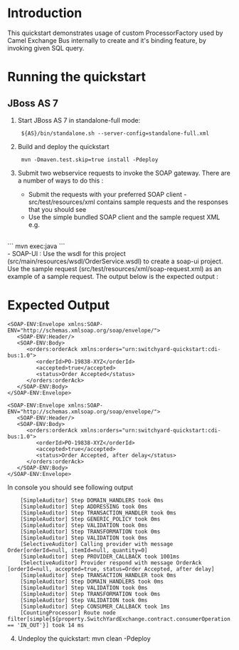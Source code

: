 Introduction
============
This quickstart demonstrates usage of custom ProcessorFactory used by Camel Exchange Bus internally to create and it's binding feature, by invoking given SQL query.

Running the quickstart
======================

JBoss AS 7
----------
1. Start JBoss AS 7 in standalone-full mode:

        ${AS}/bin/standalone.sh --server-config=standalone-full.xml

2. Build and deploy the quickstart

        mvn -Dmaven.test.skip=true install -Pdeploy

3. Submit two webservice requests to invoke the SOAP gateway.  There are a number of ways to do this :
    - Submit the requests with your preferred SOAP client - src/test/resources/xml contains 
      sample requests and the responses that you should see
    - Use the simple bundled SOAP client and the sample request XML e.g.
<br/>
```
            mvn exec:java
```
<br/>
    - SOAP-UI : Use the wsdl for this project (src/main/resources/wsdl/OrderService.wsdl) to 
      create a soap-ui project. Use the sample request (src/test/resources/xml/soap-request.xml) 
      as an example of a sample request. The output below is the expected output : 

Expected Output
===============
```
<SOAP-ENV:Envelope xmlns:SOAP-ENV="http://schemas.xmlsoap.org/soap/envelope/">
   <SOAP-ENV:Header/>
   <SOAP-ENV:Body>
      <orders:orderAck xmlns:orders="urn:switchyard-quickstart:cdi-bus:1.0">
         <orderId>PO-19838-XYZ</orderId>
         <accepted>true</accepted>
         <status>Order Accepted</status>
      </orders:orderAck>
   </SOAP-ENV:Body>
</SOAP-ENV:Envelope>

<SOAP-ENV:Envelope xmlns:SOAP-ENV="http://schemas.xmlsoap.org/soap/envelope/">
   <SOAP-ENV:Header/>
   <SOAP-ENV:Body>
      <orders:orderAck xmlns:orders="urn:switchyard-quickstart:cdi-bus:1.0">
         <orderId>PO-19838-XYZ</orderId>
         <accepted>true</accepted>
         <status>Order Accepted, after delay</status>
      </orders:orderAck>
   </SOAP-ENV:Body>
</SOAP-ENV:Envelope>
```

In console you should see following output  
```
    [SimpleAuditor] Step DOMAIN_HANDLERS took 0ms  
    [SimpleAuditor] Step ADDRESSING took 0ms  
    [SimpleAuditor] Step TRANSACTION_HANDLER took 0ms  
    [SimpleAuditor] Step GENERIC_POLICY took 0ms  
    [SimpleAuditor] Step VALIDATION took 0ms  
    [SimpleAuditor] Step TRANSFORMATION took 0ms  
    [SimpleAuditor] Step VALIDATION took 0ms  
    [SelectiveAuditor] Calling provider with message Order[orderId=null, itemId=null, quantity=0]  
    [SimpleAuditor] Step PROVIDER_CALLBACK took 1001ms  
    [SelectiveAuditor] Provider respond with message OrderAck [orderId=null, accepted=true, status=Order Accepted, after delay]  
    [SimpleAuditor] Step TRANSACTION_HANDLER took 0ms  
    [SimpleAuditor] Step DOMAIN_HANDLERS took 0ms  
    [SimpleAuditor] Step VALIDATION took 0ms  
    [SimpleAuditor] Step TRANSFORMATION took 0ms  
    [SimpleAuditor] Step VALIDATION took 0ms  
    [SimpleAuditor] Step CONSUMER_CALLBACK took 1ms  
    [CountingProcessor] Route node filter[simple{${property.SwitchYardExchange.contract.consumerOperation.exchangePattern} == 'IN_OUT'}] took 14 ms
```

4. Undeploy the quickstart:
        mvn clean -Pdeploy
